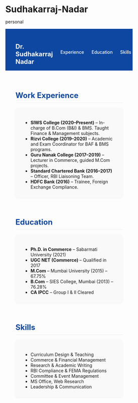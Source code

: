 # Sudhakarraj-Nadar
personal
<!DOCTYPE html>
<html lang="en">
<head>
  <meta charset="UTF-8" />
  <meta name="viewport" content="width=device-width, initial-scale=1.0"/>
  <title>Dr. Sudhakarraj Nadar</title>
  <style>
    /* Reset & Basics */
    * {
      box-sizing: border-box;
      margin: 0;
      padding: 0;
    }

    body {
      font-family: 'Segoe UI', sans-serif;
      line-height: 1.6;
      background-color: #ffffff;
      color: #333;
    }

    a {
      text-decoration: none;
      color: inherit;
    }

    /* Navigation Bar */
    nav {
      background-color: #0d47a1;
      color: white;
      padding: 1rem 2rem;
      position: sticky;
      top: 0;
      z-index: 999;
      display: flex;
      justify-content: space-between;
      align-items: center;
    }

    nav h1 {
      font-size: 1.25rem;
    }

    nav ul {
      list-style: none;
      display: flex;
      gap: 1.5rem;
    }

    nav ul li a {
      color: white;
      font-weight: 500;
    }

    nav ul li a:hover {
      border-bottom: 2px solid #fff;
    }

    /* Section Layout */
    section {
      max-width: 900px;
      margin: 4rem auto;
      padding: 0 2rem;
    }

    h2 {
      font-size: 1.5rem;
      color: #0d47a1;
      margin-bottom: 1rem;
      border-bottom: 1px solid #eee;
      padding-bottom: 0.5rem;
    }

    .section-content {
      background: #f9f9f9;
      padding: 1.5rem;
      border-radius: 8px;
      box-shadow: 0 2px 6px rgba(0,0,0,0.05);
    }

    ul {
      list-style: disc;
      padding-left: 1.5rem;
    }

    /* Responsive */
    @media (max-width: 768px) {
      nav {
        flex-direction: column;
        align-items: flex-start;
      }

      nav ul {
        flex-direction: column;
        gap: 1rem;
        margin-top: 1rem;
      }
    }
  </style>
</head>
<body>

  <!-- Navigation -->
  <nav>
    <h1>Dr. Sudhakarraj Nadar</h1>
    <ul>
      <li><a href="#experience">Experience</a></li>
      <li><a href="#education">Education</a></li>
      <li><a href="#skills">Skills</a></li>
    </ul>
  </nav>

  <!-- Work Experience -->
  <section id="experience">
    <h2>Work Experience</h2>
    <div class="section-content">
      <ul>
        <li><strong>SIWS College (2020–Present)</strong> – In-charge of B.Com (B&I) & BMS. Taught Finance & Management subjects.</li>
        <li><strong>Rizvi College (2019–2020)</strong> – Academic and Exam Coordinator for BAF & BMS programs.</li>
        <li><strong>Guru Nanak College (2017–2019)</strong> – Lecturer in Commerce, guided M.Com projects.</li>
        <li><strong>Standard Chartered Bank (2016–2017)</strong> – Officer, RBI Liaisoning Team.</li>
        <li><strong>HDFC Bank (2016)</strong> – Trainee, Foreign Exchange Compliance.</li>
      </ul>
    </div>
  </section>

  <!-- Education -->
  <section id="education">
    <h2>Education</h2>
    <div class="section-content">
      <ul>
        <li><strong>Ph.D. in Commerce</strong> – Sabarmati University (2021)</li>
        <li><strong>UGC NET (Commerce)</strong> – Qualified in 2017</li>
        <li><strong>M.Com</strong> – Mumbai University (2015) – 67.75%</li>
        <li><strong>B.Com</strong> – SIES College, Mumbai (2013) – 76.28%</li>
        <li><strong>CA IPCC</strong> – Group I & II Cleared</li>
      </ul>
    </div>
  </section>

  <!-- Skills -->
  <section id="skills">
    <h2>Skills</h2>
    <div class="section-content">
      <ul>
        <li>Curriculum Design & Teaching</li>
        <li>Commerce & Financial Management</li>
        <li>Research & Academic Writing</li>
        <li>RBI Compliance & FEMA Regulations</li>
        <li>Committee & Event Management</li>
        <li>MS Office, Web Research</li>
        <li>Leadership & Communication</li>
      </ul>
    </div>
  </section>

</body>
</html>

<script>
// Smooth Scrolling
document.querySelectorAll('a[href^="#"]').forEach(anchor => {
  anchor.addEventListener("click", function(e) {
    e.preventDefault();
    document.querySelector(this.getAttribute("href")).scrollIntoView({
      behavior: "smooth"
    });
  });
});

// Mobile Menu Toggle
document.getElementById("mobile-menu").addEventListener("click", function () {
  document.getElementById("navbar").classList.toggle("active");
});

// Contact Form Validation
document.getElementById("contactForm").addEventListener("submit", function (e) {
  e.preventDefault();
  
  const name = document.getElementById("name").value.trim();
  const email = document.getElementById("email").value.trim();
  const message = document.getElementById("message").value.trim();
  const feedback = document.getElementById("formMessage");

  // Basic Validation
  if (!name || !email || !message) {
    feedback.textContent = "Please fill out all fields.";
    feedback.style.color = "red";
    return;
  }

  // Email Format Check
  const emailRegex = /^[^\s@]+@[^\s@]+\.[^\s@]+$/;
  if (!emailRegex.test(email)) {
    feedback.textContent = "Please enter a valid email address.";
    feedback.style.color = "red";
    return;
  }

  // Success (no backend here, just UI confirmation)
  feedback.textContent = "Message sent successfully!";
  feedback.style.color = "green";

  // Clear form
  this.reset();
});
</script>
